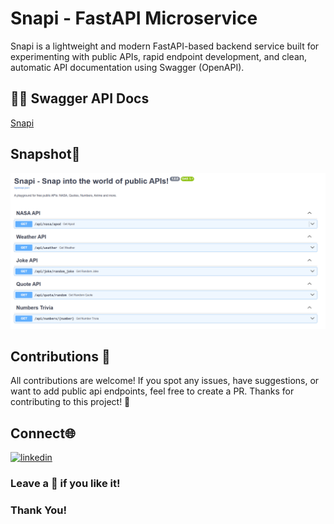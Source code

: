 # Snapi - FastAPI Microservice

Snapi is a lightweight and modern FastAPI-based backend service built for experimenting with public APIs, rapid endpoint development, and clean, automatic API documentation using Swagger (OpenAPI).


## 🧑‍💻 Swagger API Docs
[Snapi](https://snapi-swagger.onrender.com/docs)


## Snapshot📸
![Home page](Snapshot.png)

## Contributions 🤝
All contributions are welcome! If you spot any issues, have suggestions, or want to add public api endpoints, feel free to create a PR. Thanks for contributing to this project! 🚀

## Connect🌐
[![linkedin](https://img.shields.io/badge/linkedin-0A66C2?style=for-the-badge&logo=linkedin&logoColor=white)](https://www.linkedin.com/in/alokverma18/)

### Leave a 🌟 if you like it!

### Thank You!
